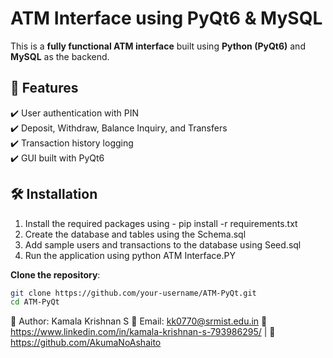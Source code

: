 # ATM Interface using PyQt6 & MySQL

This is a **fully functional ATM interface** built using **Python (PyQt6)** and **MySQL** as the backend.

## 🔹 Features
✔️ User authentication with PIN  
✔️ Deposit, Withdraw, Balance Inquiry, and Transfers  
✔️ Transaction history logging  
✔️ GUI built with PyQt6  

## 🛠️ Installation
1) Install the required packages using  -  pip install -r requirements.txt
2) Create the database and tables using the Schema.sql 
3) Add sample users and transactions to the database using Seed.sql
4) Run the application using python ATM Interface.PY

 **Clone the repository**:
```sh
git clone https://github.com/your-username/ATM-PyQt.git
cd ATM-PyQt
```

🔗 Author: Kamala Krishnan S
📧 Email: kk0770@srmist.edu.in
🔗 https://www.linkedin.com/in/kamala-krishnan-s-793986295/ | 🔗 https://github.com/AkumaNoAshaito
